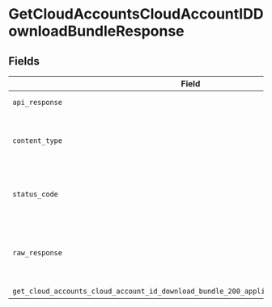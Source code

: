 # GetCloudAccountsCloudAccountIDDownloadBundleResponse


## Fields

| Field                                                                                    | Type                                                                                     | Required                                                                                 | Description                                                                              |
| ---------------------------------------------------------------------------------------- | ---------------------------------------------------------------------------------------- | ---------------------------------------------------------------------------------------- | ---------------------------------------------------------------------------------------- |
| `api_response`                                                                           | [Optional[shared.APIResponse]](undefined/models/shared/apiresponse.md)                   | :heavy_minus_sign:                                                                       | unknown error                                                                            |
| `content_type`                                                                           | *Optional[str]*                                                                          | :heavy_check_mark:                                                                       | HTTP response content type for this operation                                            |
| `status_code`                                                                            | *Optional[int]*                                                                          | :heavy_check_mark:                                                                       | HTTP response status code for this operation                                             |
| `raw_response`                                                                           | [requests.Response](https://requests.readthedocs.io/en/latest/api/#requests.Response)    | :heavy_minus_sign:                                                                       | Raw HTTP response; suitable for custom response parsing                                  |
| `get_cloud_accounts_cloud_account_id_download_bundle_200_application_json_binary_string` | *Optional[requests_http.Response]*                                                       | :heavy_minus_sign:                                                                       | OK                                                                                       |